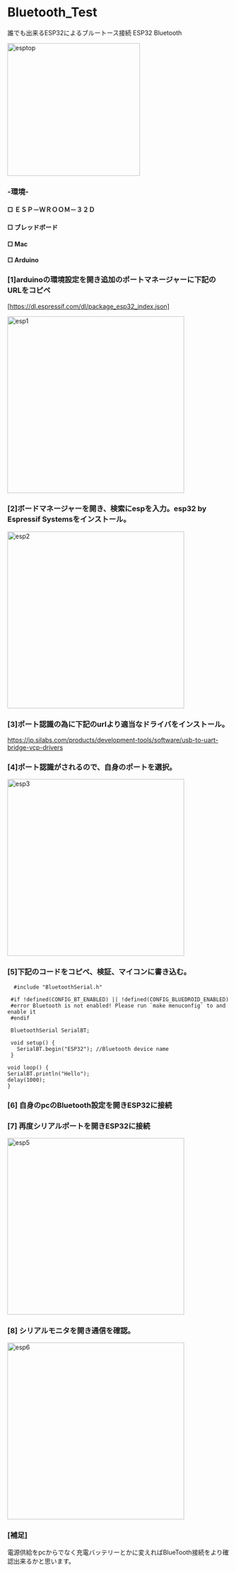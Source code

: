 # Bluetooth_Test
誰でも出来るESP32によるブルートース接続
ESP32 Bluetooth   

<img width="300" alt="esptop" src="https://user-images.githubusercontent.com/43961147/65029327-81e3be80-d978-11e9-91eb-f43ca7172b08.png">

### -環境-  

#### □ ＥＳＰ－ＷＲＯＯＭ－３２Ｄ  
#### □ ブレッドボード  
#### □ Mac  
#### □ Arduino  

### [1]arduinoの環境設定を開き追加のポートマネージャーに下記のURLをコピペ  
[https://dl.espressif.com/dl/package_esp32_index.json]  

<img width="400" alt="esp1" src="https://user-images.githubusercontent.com/43961147/65027941-2a445380-d976-11e9-9b6e-c9d299d10377.png">

### [2]ボードマネージャーを開き、検索にespを入力。esp32 by Espressif Systemsをインストール。  

<img width="400" alt="esp2" src="https://user-images.githubusercontent.com/43961147/65027946-2b758080-d976-11e9-9196-b6e63629efb7.png">

### [3]ポート認識の為に下記のurlより適当なドライバをインストール。  
https://jp.silabs.com/products/development-tools/software/usb-to-uart-bridge-vcp-drivers  


### [4]ポート認識がされるので、自身のポートを選択。  

<img width="400" alt="esp3" src="https://user-images.githubusercontent.com/43961147/65027948-2ca6ad80-d976-11e9-99f6-65c36afac4f0.png">

### [5]下記のコードをコピペ、検証、マイコンに書き込む。  

      #include "BluetoothSerial.h"

     #if !defined(CONFIG_BT_ENABLED) || !defined(CONFIG_BLUEDROID_ENABLED)
     #error Bluetooth is not enabled! Please run `make menuconfig` to and enable it
     #endif

     BluetoothSerial SerialBT;

     void setup() {
       SerialBT.begin("ESP32"); //Bluetooth device name
     }

    void loop() {
    SerialBT.println("Hello");
    delay(1000);
    }

### [6] 自身のpcのBluetooth設定を開きESP32に接続  



### [7] 再度シリアルポートを開きESP32に接続    

<img width="400" alt="esp5" src="https://user-images.githubusercontent.com/43961147/65027961-316b6180-d976-11e9-8702-57e0bec16c28.png">

### [8] シリアルモニタを開き通信を確認。  

<img width="400" alt="esp6" src="https://user-images.githubusercontent.com/43961147/65027963-329c8e80-d976-11e9-8194-5e75822f8cc9.png">

### [補足]  

電源供給をpcからでなく充電バッテリーとかに変えればBlueTooth接続をより確認出来るかと思います。  










